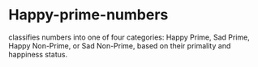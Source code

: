 # Happy-prime-numbers
classifies numbers into one of four categories: Happy Prime, Sad Prime, Happy Non-Prime, or Sad Non-Prime, based on their primality and happiness status.
